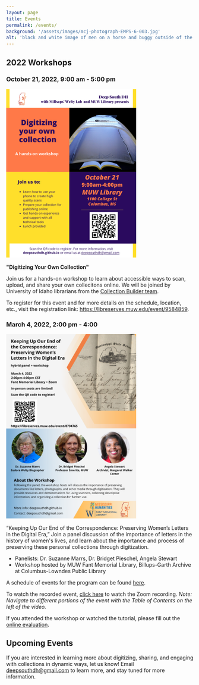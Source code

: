 ```yaml
---
layout: page
title: Events
permalink: /events/
background: '/assets/images/mcj-photograph-EMPS-6-003.jpg'
alt: 'black and white image of men on a horse and buggy outside of the burned down courthouse in Pittsboro, MS, circa 1910'
---
```


## 2022 Workshops

### October 21, 2022, 9:00 am - 5:00 pm 
<img src="https://github.com/DeepSouthDH/deepsouthdh.github.io/blob/main/assets/images/DSDH2-flier.png?raw=true" alt="flyer with information about the workshop" width="350" height="">

**"Digitizing Your Own Collection"**

Join us for a hands-on workshop to learn about accessible ways to scan, upload, and share your own collecitons online. We will be joined by University of Idaho librarians from the <a href="https://collectionbuilder.github.io/about.html"> Collection Builder team</a>. 

To register for this event and for more details on the schedule, location, etc., visit the registration link: https://libreserves.muw.edu/event/9584859.


### March 4, 2022, 2:00 pm - 4:00
<p><img src="https://github.com/DeepSouthDH/deepsouthdh.github.io/blob/main/assets/images/DSDHpanel_22.png?raw=true" alt="flyer with images of panelists" width="350" height="" ></p>

“Keeping Up Our End of the Correspondence: Preserving Women’s Letters in the Digital Era,” 
Join a panel discussion of the importance of letters in the history of women's lives, and learn about the importance and process of preserving these personal collections through digitization.
* Panelists: Dr. Suzanne Marrs, Dr. Bridget Pieschel, Angela Stewart
* Workshop hosted by MUW Fant Memorial Library, Billups-Garth Archive at Columbus-Lowndes Public Library

A schedule of events for the program can be found [here](https://github.com/DeepSouthDH/deepsouthdh.github.io/blob/main/assets/images/DSDH%20panel%20program-online-small.pdf).

To watch the recorded event, [click here](https://www.screencast.com/t/SMMn8vRT2CEo) to watch the Zoom recording. *Note: Navigate to different portions of the event with the Table of Contents on the left of the video.*

If you attended the workshop or watched the tutorial, please fill out the [online evaluation](https://muw.qualtrics.com/jfe/form/SV_1ZKdWuOOik6W2vc).

## Upcoming Events
If you are interested in learning more about digitizing, sharing, and engaging with collections in dynamic ways, let us know! Email deepsouthdh@gmail.com to learn more, and stay tuned for more information.

